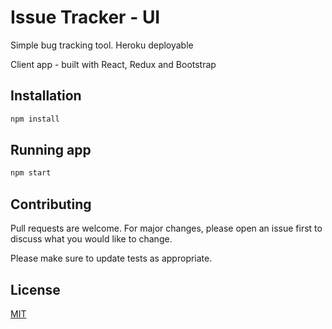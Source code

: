 # Issue Tracker - UI

Simple bug tracking tool. Heroku deployable

Client app - built with React, Redux and Bootstrap


## Installation

```bash
npm install
```
## Running app

```bash
npm start
```

## Contributing
Pull requests are welcome. For major changes, please open an issue first to discuss what you would like to change.

Please make sure to update tests as appropriate.

## License
[MIT](https://choosealicense.com/licenses/mit/)
